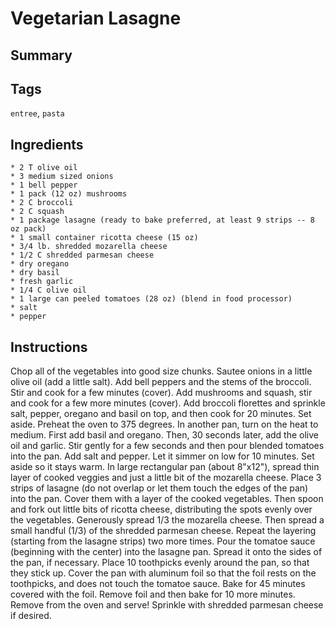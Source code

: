 # Vegetarian Lasagne

## Summary

## Tags

`entree`, `pasta`

## Ingredients

    * 2 T olive oil
    * 3 medium sized onions
    * 1 bell pepper
    * 1 pack (12 oz) mushrooms
    * 2 C broccoli
    * 2 C squash
    * 1 package lasagne (ready to bake preferred, at least 9 strips -- 8 oz pack)
    * 1 small container ricotta cheese (15 oz)
    * 3/4 lb. shredded mozarella cheese
    * 1/2 C shredded parmesan cheese
    * dry oregano
    * dry basil
    * fresh garlic
    * 1/4 C olive oil
    * 1 large can peeled tomatoes (28 oz) (blend in food processor)
    * salt
    * pepper

## Instructions

Chop all of the vegetables into good size chunks. Sautee onions in a little olive oil (add a little salt). Add bell peppers and the stems of the broccoli. Stir and cook for a few minutes (cover). Add mushrooms and squash, stir and cook for a few more minutes (cover). Add broccoli florettes and sprinkle salt, pepper, oregano and basil on top, and then cook for 20 minutes. Set aside. Preheat the oven to 375 degrees. In another pan, turn on the heat to medium. First add basil and oregano. Then, 30 seconds later, add the olive oil and garlic. Stir gently for a few seconds and then pour blended tomatoes into the pan. Add salt and pepper. Let it simmer on low for 10 minutes. Set aside so it stays warm. In large rectangular pan (about 8"x12"), spread thin layer of cooked veggies and just a little bit of the mozarella cheese. Place 3 strips of lasagne (do not overlap or let them touch the edges of the pan) into the pan. Cover them with a layer of the cooked vegetables. Then spoon and fork out little bits of ricotta cheese, distributing the spots evenly over the vegetables. Generously spread 1/3 the mozarella cheese. Then spread a small handful (1/3) of the shredded parmesan cheese. Repeat the layering (starting from the lasagne strips) two more times. Pour the tomatoe sauce (beginning with the center) into the lasagne pan. Spread it onto the sides of the pan, if necessary. Place 10 toothpicks evenly around the pan, so that they stick up. Cover the pan with aluminum foil so that the foil rests on the toothpicks, and does not touch the tomatoe sauce. Bake for 45 minutes covered with the foil. Remove foil and then bake for 10 more minutes. Remove from the oven and serve! Sprinkle with shredded parmesan cheese if desired.